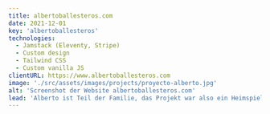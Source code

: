 ```yaml
---
title: albertoballesteros.com
date: 2021-12-01
key: 'albertoballesteros'
technologies:
  - Jamstack (Eleventy, Stripe)
  - Custom design
  - Tailwind CSS
  - Custom vanilla JS
clientURL: https://www.albertoballesteros.com
image: './src/assets/images/projects/proyecto-alberto.jpg'
alt: 'Screenshot der Website albertoballesteros.com'
lead: 'Alberto ist Teil der Familie, das Projekt war also ein Heimspiel. Die Website, die mit der Jamstack-Methode (Eleventy, Netlify, Stripe) erstellt wurde, sollte die Dynamik, die Kraft und die Elektrizität des neuen Albums des Singer-Songwriters darstellen. Die Website verfügt über einen Shop zum Verkauf von Platten und anderen Merchandising-Produkten. '
---
```

